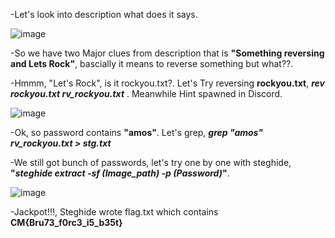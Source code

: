 -Let's look into description what does it says.

![image](https://github.com/user-attachments/assets/a4c917b7-a338-4538-bde1-a79336ece745)

-So we have two Major clues from description that is **"Something reversing and Lets Rock"**, bascially it means to reverse something but what??.

-Hmmm, "Let's Rock", is it rockyou.txt?. Let's Try reversing **rockyou.txt**, **_rev rockyou.txt rv_rockyou.txt_** . Meanwhile Hint spawned in Discord.

![image](https://github.com/user-attachments/assets/55647ee4-84c5-4a0e-be40-5e8450fa3879)

-Ok, so password contains **"amos"**. Let's grep, **_grep "amos" rv_rockyou.txt > stg.txt_**

-We still got bunch of passwords, let's try one by one with steghide, **"_steghide extract -sf (Image_path) -p (Password)_"**.

![image](https://github.com/user-attachments/assets/07765b0f-93a5-4ff5-b234-3765418ba9f1)

-Jackpot!!!, Steghide wrote flag.txt which contains **CM{Bru73_f0rc3_i5_b35t}**

